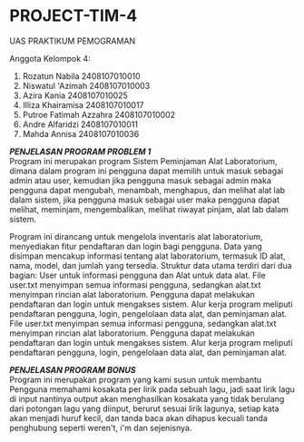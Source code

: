 # PROJECT-TIM-4
UAS PRAKTIKUM PEMOGRAMAN

Anggota Kelompok 4:
1. Rozatun Nabila     2408107010010
2. Niswatul 'Azimah   2408107010003
3. Azira Kania        2408107010025
4. Illiza Khairamisa  2408107010017
5. Putroe Fatimah Azzahra 2408107010002
6. Andre Alfaridzi 2408107010011
7. Mahda Annisa 2408107010036
   
***PENJELASAN PROGRAM PROBLEM 1***<br>
   Program ini merupakan program Sistem Peminjaman Alat Laboratorium, dimana dalam program ini pengguna dapat memilih untuk masuk sebagai admin atau user, 
kemudian jika pengguna masuk sebagai admin maka pengguna dapat mengubah, menambah, menghapus, dan melihat alat lab dalam sistem, jika pengguna masuk sebagai user
maka pengguna dapat melihat, meminjam, mengembalikan, melihat riwayat pinjam, alat lab dalam sistem.

   Program ini dirancang untuk mengelola inventaris alat laboratorium, menyediakan fitur pendaftaran dan login bagi pengguna. Data yang disimpan mencakup informasi tentang alat laboratorium, termasuk ID alat, nama, model, dan jumlah yang tersedia. Struktur data utama terdiri dari dua bagian: User untuk informasi pengguna dan Alat untuk data alat.
File user.txt menyimpan semua informasi pengguna, sedangkan alat.txt menyimpan rincian alat laboratorium. Pengguna dapat melakukan pendaftaran dan login untuk mengakses sistem. Alur kerja program meliputi pendaftaran pengguna, login, pengelolaan data alat, dan peminjaman alat. 
   File user.txt menyimpan semua informasi pengguna, sedangkan alat.txt menyimpan rincian alat laboratorium. Pengguna dapat melakukan pendaftaran dan login untuk mengakses sistem. Alur kerja program meliputi pendaftaran pengguna, login, pengelolaan data alat, dan peminjaman alat. 



***PENJELASAN PROGRAM BONUS***<br>
   Program ini merupakan program yang kami susun untuk membantu Pengguna memahami kosakata per lirik pada sebuah lagu, jadi saat lirik lagu di input nantinya output
akan menghasilkan kosakata yang tidak berulang dari potongan lagu yang diinput, berurut sesuai lirik lagunya, setiap kata akan menjadi huruf kecil, dan tanda baca akan
dihapus kecuali tanda penghubung seperti weren't, i'm dan sejenisnya.

